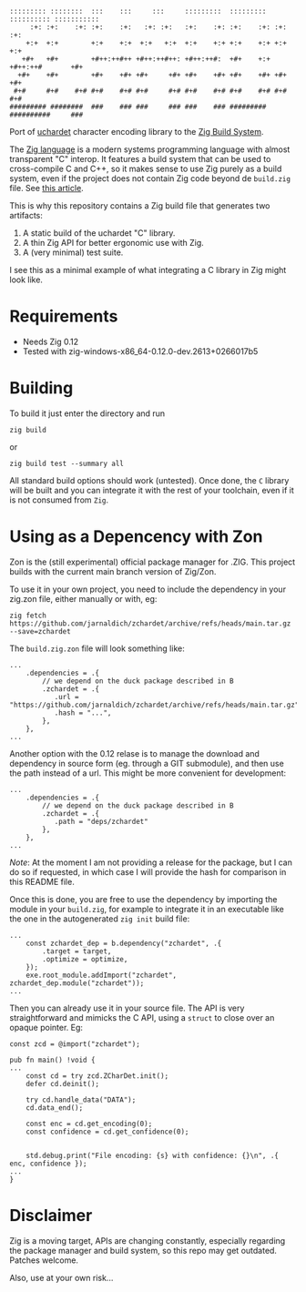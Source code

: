 ```
::::::::: ::::::::  :::    :::     :::     :::::::::  :::::::::  :::::::::: ::::::::::: 
     :+: :+:    :+: :+:    :+:   :+: :+:   :+:    :+: :+:    :+: :+:            :+:     
    +:+  +:+        +:+    +:+  +:+   +:+  +:+    +:+ +:+    +:+ +:+            +:+     
   +#+   +#+        +#++:++#++ +#++:++#++: +#++:++#:  +#+    +:+ +#++:++#       +#+     
  +#+    +#+        +#+    +#+ +#+     +#+ +#+    +#+ +#+    +#+ +#+            +#+     
 #+#     #+#    #+# #+#    #+# #+#     #+# #+#    #+# #+#    #+# #+#            #+#     
######### ########  ###    ### ###     ### ###    ### #########  ##########     ###     
```

Port of [uchardet](https://www.freedesktop.org/wiki/Software/uchardet/)
character encoding library to the [Zig Build System](https://ziglang.org/learn/build-system/).

The [Zig language](https://ziglang.org/) is a modern systems programming
language with almost transparent "C" interop. It features a build system that
can be used to cross-compile C and C++, so it makes sense to use Zig purely as a
build system, even if the project does not contain Zig code beyond de
`build.zig` file. See [this article](https://kristoff.it/blog/maintain-it-with-zig/).

This is why this repository contains a Zig build file that generates two artifacts:

1. A static build of the uchardet "C" library.
2. A thin Zig API for better ergonomic use with Zig.
3. A (very minimal) test suite.

I see this as a minimal example of what integrating a C library in Zig might
look like.

Requirements
============

- Needs Zig 0.12
- Tested with zig-windows-x86_64-0.12.0-dev.2613+0266017b5

Building
========

To build it just enter the directory and run

```
zig build
```

or 

```
zig build test --summary all
```

All standard build options should work (untested). Once done, the `C` library
will be built and you can integrate it with the rest of your toolchain, even if
it is not consumed from `Zig`.

Using as a Depencency with Zon
==============================

Zon is the (still experimental) official package manager for .ZIG. This project
builds with the current main branch version of Zig/Zon.

To use it in your own project, you need to include the dependency in your
zig.zon file, either manually or with, eg:

```
zig fetch https://github.com/jarnaldich/zchardet/archive/refs/heads/main.tar.gz --save=zchardet
```

The `build.zig.zon` file will look something like:

```
...
    .dependencies = .{
        // we depend on the duck package described in B
        .zchardet = .{
           .url = "https://github.com/jarnaldich/zchardet/archive/refs/heads/main.tar.gz",
           .hash = "...",
        },
    },
... 
```

Another option with the 0.12 relase is to manage the download and dependency in
source form (eg. through a GIT submodule), and then use the path instead of a
url. This might be more convenient for development:

```
...
    .dependencies = .{
        // we depend on the duck package described in B
        .zchardet = .{
           .path = "deps/zchardet"
        },
    },
...
```

*Note*: At the moment I am not providing a release for the package, but I can do
so if requested, in which case I will provide the hash for comparison in this
README file.

Once this is done, you are free to use the dependency by importing the module in
your `build.zig`, for example to integrate it in an executable like the one in
the autogenerated `zig init` build file:

```
...
    const zchardet_dep = b.dependency("zchardet", .{
        .target = target,
        .optimize = optimize,
    });
    exe.root_module.addImport("zchardet", zchardet_dep.module("zchardet"));
...
```

Then you can already use it in your source file. The API is very straightforward
and mimicks the C API, using a `struct` to close over an opaque pointer. Eg:

```
const zcd = @import("zchardet");

pub fn main() !void {
...
    const cd = try zcd.ZCharDet.init();
    defer cd.deinit();

    try cd.handle_data("DATA");
    cd.data_end();

    const enc = cd.get_encoding(0);
    const confidence = cd.get_confidence(0);


    std.debug.print("File encoding: {s} with confidence: {}\n", .{ enc, confidence });
...
}

```

Disclaimer
==========

Zig is a moving target, APIs are changing constantly, especially regarding the
package manager and build system, so this repo may get outdated. Patches
welcome.

Also, use at your own risk...
